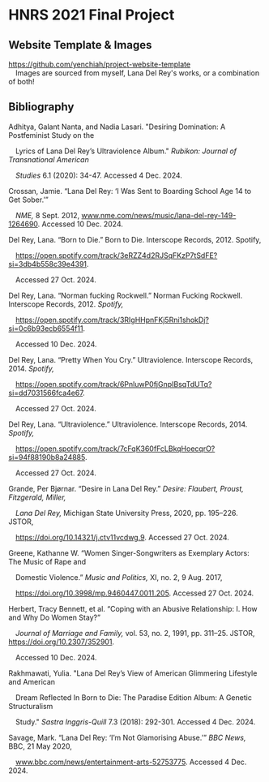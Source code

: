 # HNRS 2021 Final Project
## Website Template & Images
https://github.com/yenchiah/project-website-template<br>
&emsp;Images are sourced from myself, Lana Del Rey's works, or a combination of both!

## Bibliography

Adhitya, Galant Nanta, and Nadia Lasari. "Desiring Domination: A Postfeminist Study on the 
	
&emsp;Lyrics of Lana Del Rey’s Ultraviolence Album." <em>Rubikon: Journal of Transnational American 
	
&emsp;Studies</em> 6.1 (2020): 34-47. Accessed 4 Dec. 2024.<br>

Crossan, Jamie. “Lana Del Rey: ‘I Was Sent to Boarding School Age 14 to Get Sober.’” 

&emsp;<em>NME,</em> 8 Sept. 2012, www.nme.com/news/music/lana-del-rey-149-1264690. Accessed 10 Dec. 2024.<br>
  
Del Rey, Lana. “Born to Die.” Born to Die. Interscope Records, 2012. <en>Spotify,</em>

&emsp;https://open.spotify.com/track/3eRZZ4d2RJSqFKzP7tSdFE?si=3db4b558c39e4391. 

&emsp;Accessed 27 Oct. 2024.<br>

Del Rey, Lana. “Norman fucking Rockwell.” Norman Fucking Rockwell. Interscope Records, 2012. <em>Spotify,</em> 

&emsp;https://open.spotify.com/track/3RIgHHpnFKj5Rni1shokDj?si=0c6b93ecb6554f11. 

&emsp;Accessed 10 Dec. 2024.<br>
  
Del Rey, Lana. “Pretty When You Cry.” Ultraviolence. Interscope Records, 2014. <em>Spotify,</em>

&emsp;https://open.spotify.com/track/6PnluwP0fjGnpIBsqTdUTq?si=dd7031566fca4e67. 

&emsp;Accessed 27 Oct. 2024.<br>
  
Del Rey, Lana. “Ultraviolence.” Ultraviolence. Interscope Records, 2014. <em>Spotify,</em>

&emsp;https://open.spotify.com/track/7cFqK360fFcLBkqHoecqrO?si=94f88190b8a24885. 

&emsp;Accessed 27 Oct. 2024.<br>

Grande, Per Bjørnar. “Desire in Lana Del Rey.” <em>Desire: Flaubert, Proust, Fitzgerald, Miller, 

&emsp;Lana Del Rey,</em> Michigan State University Press, 2020, pp. 195–226. JSTOR, 

&emsp;https://doi.org/10.14321/j.ctv11vcdwg.9. Accessed 27 Oct. 2024.<br>

Greene, Kathanne W. “Women Singer-Songwriters as Exemplary Actors: The Music of Rape and 

&emsp;Domestic Violence.” <em>Music and Politics,</em> XI, no. 2, 9 Aug. 2017, 

&emsp;https://doi.org/10.3998/mp.9460447.0011.205. Accessed 27 Oct. 2024.<br>

Herbert, Tracy Bennett, et al. “Coping with an Abusive Relationship: I. How and Why Do Women Stay?” 

&emsp;<em>Journal of Marriage and Family,</em> vol. 53, no. 2, 1991, pp. 311–25. JSTOR, https://doi.org/10.2307/352901. 

&emsp;Accessed 10 Dec. 2024.<br>
  
Rakhmawati, Yulia. "Lana Del Rey’s View of American Glimmering Lifestyle and American 

&emsp;Dream Reflected In Born to Die: The Paradise Edition Album: A Genetic Structuralism 

&emsp;Study." <em>Sastra Inggris-Quill</em> 7.3 (2018): 292-301. Accessed 4 Dec. 2024.<br>
  
Savage, Mark. “Lana Del Rey: ‘I’m Not Glamorising Abuse.’” <em>BBC News,</em> BBC, 21 May 2020, 
  
&emsp;www.bbc.com/news/entertainment-arts-52753775. Accessed 4 Dec. 2024.
